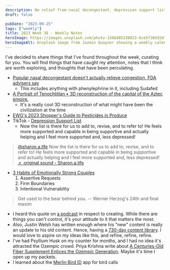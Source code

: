 ```yaml
---
description: No relief from nasal decongestant, depression support list
draft: false

pubDate: "2023-09-25"
tags: ["weekly"]
title: 2023 Week 38 - Weekly Notes
heroImage: https://images.unsplash.com/photo-1506485338023-6ce5f36692df?ixlib=rb-4.0.3&ixid=M3wxMjA3fDB8MHxwaG90by1wYWdlfHx8fGVufDB8fHx8fA%3D%3D&auto=format&fit=crop&w=2370&q=80
heroImageAlt: Unsplash image from Jazmin Quaynor showing a weekly calendar
---
```


I've decided to share things that I've found throughout the week, curating for you. You will find things that have caught my attention, notes that I think are worth exploring, and thoughts that have been perculating.

- [Popular nasal decongestant doesn't actually relieve congestion, FDA advisers say](https://apnews.com/article/sudafed-decongestants-phenylephrine-pseudoephedrine-fda-0f140bafae9a500c5fba05fe764ecb66)
  - This includes anything with phenylephrine in it, including Sudafed
- [A Portrait of Tenochtitlan • 3D reconstruction of the capital of the Aztec empire.](https://tenochtitlan.thomaskole.nl/)
  - It's a really cool 3D reconstruction of what might have been the civilization at the time
- [EWG's 2023 Shopper's Guide to Pesticides in Produce](https://www.ewg.org/foodnews/clean-fifteen.php)
- TikTok - [Depression Support List](https://www.tiktok.com/t/ZT8jK3mpT/)
  - Now the list is there for us to add to, revise, and to refer to! He feels more supported and capable in being supportive and actually helping and I feel more supported and, less depressed!

<blockquote
  class="tiktok-embed"
  cite="https://www.tiktok.com/@sharon.a.life/video/7280600828338081066"
  data-video-id="7280600828338081066"
  style="max-width: 605px;min-width: 325px;"
>
  <section>
    <a
      target="_blank"
      title="@sharon.a.life"
      href="https://www.tiktok.com/@sharon.a.life?refer=embed"
      >@sharon.a.life</a
    >
    Now the list is there for us to add to, revise, and to refer to! He feels more supported and capable in being supportive and actually helping and I feel more supported and, less depressed!
    <a
      target="_blank"
      title="♬ original sound - Sharon.a.life"
      href="https://www.tiktok.com/music/original-sound-7280600846235142954?refer=embed"
      >♬ original sound - Sharon.a.life</a
    >
  </section>
</blockquote>
<script async src="https://www.tiktok.com/embed.js"></script>

- [3 Habits of Emotionally Strong Couples](https://www.thefriendlymind.com/3-habits-of-emotionally-strong-couples/?ck_subscriber_id=2281973317)
  1. Assertive Requests
  2. Firm Boundaries
  3. Intentional Vulnerability

> Get used to the bear behind you.
> -- Werner Herzog's 24th and final maxim

- I heard this quote on [a podcast](https://www.relay.fm/focused/186) in respect to creating. While there are things you can't control, it's your attitude to it that matters the most.
- Also, Justin Welsh has written enough where his "new" content is really an update to his old content. Hence, having a [730-day content library](https://www.justinwelsh.me/newsletter/build-a-content-library). I would love to aspire on my ideas like this, and refine, refine, refine.
- I've had Psyllium Husk on my counter for months, and I had no idea it's attracted the Ozempic crowd. Priya Krishna write about [A Centuries-Old Fiber Supplement Entices the Ozempic Generation](https://www.nytimes.com/2023/08/17/dining/psyllium-husks.html). Maybe it's time I open up my packets.
- I learned about the [Merlin Bird ID](https://merlin.allaboutbirds.org/) app for bird calls
